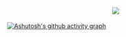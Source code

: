 <h1 align="center">
    <a href="http://wouldfull.eu.org/">
    <img src="https://readme-typing-svg.herokuapp.com/?lines=console.log(%22Hello%2C%20World!%22)&center=true">
    </a>
</h1>

[![Ashutosh's github activity graph](https://github-readme-activity-graph.vercel.app/graph?username=LesserFullness&theme=github)](https://github.com/LesserFullness)
